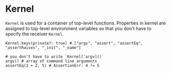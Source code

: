 # Kernel

`Kernel` is used for a container of top-level functions.
Properties in kernel are assigned to top-level environment variables so that you don't have to specify the receiver `Kernel`.

```pangaea
Kernel.keys(private?: true) # ["argv", "assert", "assertEq", "assertRaises", "_init", "_name"]

# you don't have to write `Kernel['argv]()`
argv() # array of command line arguments
assertEq(2 + 2, 5) # AssertionErr: 4 != 5
```
